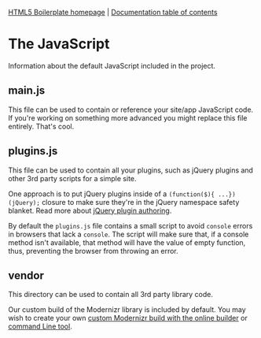 [HTML5 Boilerplate homepage](https://html5boilerplate.com/) | [Documentation
table of contents](TOC.md)

# The JavaScript

Information about the default JavaScript included in the project.

## main.js

This file can be used to contain or reference your site/app JavaScript code. If
you're working on something more advanced you might replace this file entirely.
That's cool.

## plugins.js

This file can be used to contain all your plugins, such as jQuery plugins and
other 3rd party scripts for a simple site.

One approach is to put jQuery plugins inside of a `(function($){ ...})(jQuery);`
closure to make sure they're in the jQuery namespace safety blanket. Read more
about [jQuery plugin authoring](https://learn.jquery.com/plugins/).

By default the `plugins.js` file contains a small script to avoid `console`
errors in browsers that lack a `console`. The script will make sure that, if a
console method isn't available, that method will have the value of empty
function, thus, preventing the browser from throwing an error.

## vendor

This directory can be used to contain all 3rd party library code.

Our custom build of the Modernizr library is included by
default. You may wish to create your own [custom Modernizr build with the online
builder](https://modernizr.com/download/) or [command Line
tool](https://modernizr.com/docs#command-Line-config).
